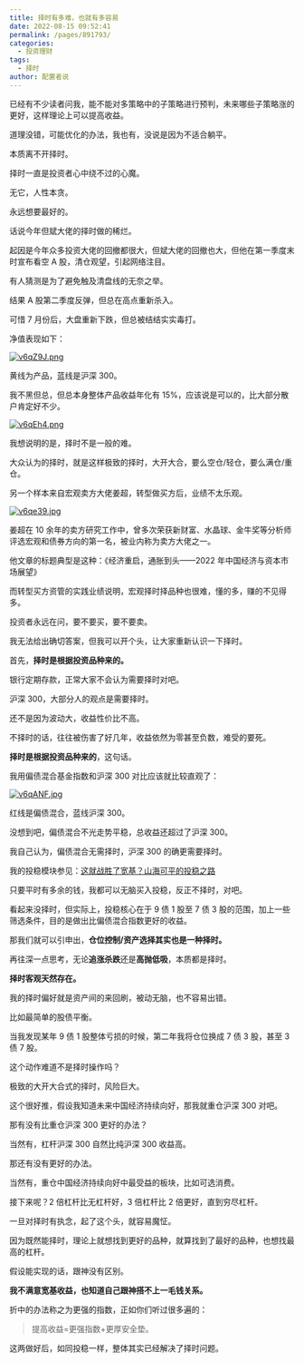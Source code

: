 ```yaml
---
title: 择时有多难，也就有多容易
date: 2022-08-15 09:52:41
permalink: /pages/891793/
categories:
  - 投资理财
tags:
  - 择时
author: 配置者说
---
```

已经有不少读者问我，能不能对多策略中的子策略进行预判，未来哪些子策略涨的更好，这样理论上可以提高收益。  

道理没错，可能优化的办法，我也有，没说是因为不适合躺平。

本质离不开择时。

择时一直是投资者心中绕不过的心魔。

无它，人性本贪。  

永远想要最好的。  

话说今年但斌大佬的择时做的稀烂。  

起因是今年众多投资大佬的回撤都很大，但斌大佬的回撤也大，但他在第一季度末时宣布看空 A 股，清仓观望，引起网络注目。  

有人猜测是为了避免触及清盘线的无奈之举。

结果 A 股第二季度反弹，但总在高点重新杀入。

可惜 7 月份后，大盘重新下跌，但总被结结实实毒打。

净值表现如下：

[![v6qZ9J.png](https://s1.ax1x.com/2022/08/23/v6qZ9J.png)](https://imgse.com/i/v6qZ9J)


黄线为产品，蓝线是沪深 300。  

我不黑但总，但总本身整体产品收益年化有 15%，应该说是可以的，比大部分散户肯定好不少。  

[![v6qEh4.png](https://s1.ax1x.com/2022/08/23/v6qEh4.png)](https://imgse.com/i/v6qEh4)

我想说明的是，择时不是一般的难。

大众认为的择时，就是这样极致的择时，大开大合，要么空仓/轻仓，要么满仓/重仓。  

另一个样本来自宏观卖方大佬姜超，转型做买方后，业绩不太乐观。

[![v6qe39.jpg](https://s1.ax1x.com/2022/08/23/v6qe39.jpg)](https://imgse.com/i/v6qe39)

姜超在 10 余年的卖方研究工作中，曾多次荣获新财富、水晶球、金牛奖等分析师评选宏观和债券方向的第一名，被业内称为卖方大佬之一。

他文章的标题典型是这种：《经济重启，通胀到头——2022 年中国经济与资本市场展望》

而转型买方资管的实践业绩说明，宏观择时择品种也很难，懂的多，赚的不见得多。

投资者永远在问，要不要买，要不要卖。  

我无法给出确切答案，但我可以开个头，让大家重新认识一下择时。  

首先，**择时是根据投资品种来的。**

银行定期存款，正常大家不会认为需要择时对吧。  

沪深 300，大部分人的观点是需要择时。  

还不是因为波动大，收益性价比不高。

不择时的话，往往被伤害了好几年，收益依然为零甚至负数，难受的要死。

**择时是根据投资品种来的**，这句话。  

我用偏债混合基金指数和沪深 300 对比应该就比较直观了：

[![v6qANF.jpg](https://s1.ax1x.com/2022/08/23/v6qANF.jpg)](https://imgse.com/i/v6qANF)

红线是偏债混合，蓝线沪深 300。

没想到吧，偏债混合不光走势平稳，总收益还超过了沪深 300。

我自己认为，偏债混合无需择时，沪深 300 的确更需要择时。  

我的投稳模块参见：[这就战胜了宽基？山海可平的投稳之路](http://mp.weixin.qq.com/s?__biz=MzU0NDk0NzY2MQ==&mid=2247483966&idx=1&sn=0c114e2b660e5d4fdbd846260069c7d9&chksm=fb752e9ccc02a78ae47702c82bb612fa93211d284b8220c2c0957cf450f66ef3b505ddd1d723&scene=21)

只要平时有多余的钱，我都可以无脑买入投稳，反正不择时，对吧。

看起来没择时，但实际上，投稳核心在于 9 债 1 股至 7 债 3 股的范围，加上一些筛选条件，目的是做出比偏债混合指数更好的收益。

  

那我们就可以引申出，**仓位控制/资产选择其实也是一种择时。**

  

再往深一点思考，无论**追涨杀跌**还是**高抛低吸**，本质都是择时。  

**择时客观天然存在。**

我的择时偏好就是资产间的来回刷，被动无脑，也不容易出错。

比如最简单的股债平衡。

当我发现某年 9 债 1 股整体亏损的时候，第二年我将仓位换成 7 债 3 股，甚至 3 债 7 股。

这个动作难道不是择时操作吗？

极致的大开大合式的择时，风险巨大。  

这个很好推，假设我知道未来中国经济持续向好，那我就重仓沪深 300 对吧。  

那有没有比重仓沪深 300 更好的办法？  

当然有，杠杆沪深 300 自然比纯沪深 300 收益高。  

那还有没有更好的办法。  

当然有，重仓中国经济持续向好中最受益的板块，比如可选消费。  

接下来呢？2 倍杠杆比无杠杆好，3 倍杠杆比 2 倍更好，直到穷尽杠杆。

一旦对择时有执念，起了这个头，就容易魔怔。  

因为既然能择时，理论上就想找到更好的品种，就算找到了最好的品种，也想找最高的杠杆。

假设能实现的话，跟神没有区别。

**我不满意宽基收益，也知道自己跟神搭不上一毛钱关系。**

折中的办法称之为更强的指数，正如你们听过很多遍的：

> 提高收益=更强指数+更厚安全垫。  

这两做好后，如同投稳一样，整体其实已经解决了择时问题。
  
